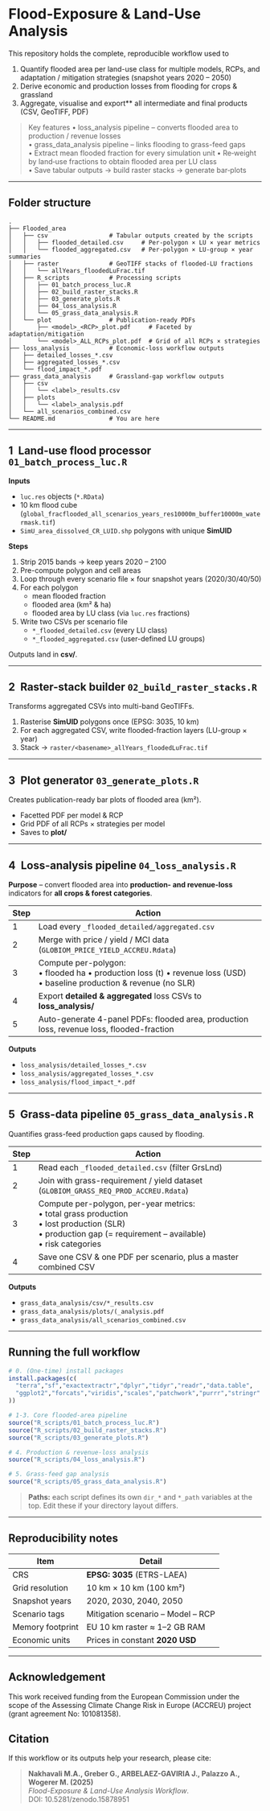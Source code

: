 # Flood-Exposure & Land-Use Analysis

This repository holds the complete, reproducible workflow used to 

1. Quantify flooded area per land-use class for multiple models, RCPs, and adaptation / mitigation strategies (snapshot years 2020 – 2050)  
2. Derive economic and production losses from flooding for crops & grassland  
3. Aggregate, visualise and export** all intermediate and final products (CSV, GeoTIFF, PDF)

> Key features
> • loss_analysis pipeline – converts flooded area to production / revenue losses  
> • grass_data_analysis pipeline – links flooding to grass-feed gaps  
> • Extract mean flooded fraction for every simulation unit 
> • Re‑weight by land‑use fractions to obtain flooded area per LU class  
> • Save tabular outputs → build raster stacks → generate bar‑plots  
---

## Folder structure

```text
.
├── Flooded_area
│   ├── csv                 # Tabular outputs created by the scripts
│   │   ├── flooded_detailed.csv     # Per-polygon × LU × year metrics
│   │   └── flooded_aggregated.csv   # Per-polygon × LU-group × year summaries
│   ├── raster              # GeoTIFF stacks of flooded-LU fractions
│   │   └── allYears_floodedLuFrac.tif
│   ├── R_scripts           # Processing scripts
│   │   ├── 01_batch_process_luc.R
│   │   ├── 02_build_raster_stacks.R
│   │   ├── 03_generate_plots.R
│   │   ├── 04_loss_analysis.R
│   │   └── 05_grass_data_analysis.R
│   └── plot                # Publication-ready PDFs
│       ├── <model>_<RCP>_plot.pdf     # Faceted by adaptation/mitigation
│       └── <model>_ALL_RCPs_plot.pdf  # Grid of all RCPs × strategies
├── loss_analysis           # Economic-loss workflow outputs
│   ├── detailed_losses_*.csv
│   ├── aggregated_losses_*.csv
│   └── flood_impact_*.pdf
├── grass_data_analysis     # Grassland-gap workflow outputs
│   ├── csv
│   │   └── <label>_results.csv
│   ├── plots
│   │   └── <label>_analysis.pdf
│   └── all_scenarios_combined.csv
└── README.md               # You are here

````

---

## 1 Land-use flood processor `01_batch_process_luc.R`

**Inputs**

* `luc.res` objects (`*.RData`)  
* 10 km flood cube (`global_fracflooded_all_scenarios_years_res10000m_buffer10000m_watermask.tif`)  
* `SimU_area_dissolved_CR_LUID.shp` polygons with unique **SimUID**

**Steps**

1. Strip 2015 bands → keep years 2020 – 2100  
2. Pre-compute polygon and cell areas  
3. Loop through every scenario file × four snapshot years (2020/30/40/50)  
4. For each polygon  
   * mean flooded fraction  
   * flooded area (km² & ha)  
   * flooded area by LU class (via `luc.res` fractions)  
5. Write two CSVs per scenario file  
   * `*_flooded_detailed.csv` (every LU class)  
   * `*_flooded_aggregated.csv` (user-defined LU groups)

Outputs land in **csv/**.

---

## 2 Raster-stack builder `02_build_raster_stacks.R`

Transforms aggregated CSVs into multi-band GeoTIFFs.

1. Rasterise **SimUID** polygons once (EPSG: 3035, 10 km)  
2. For each aggregated CSV, write flooded-fraction layers (LU-group × year)  
3. Stack → `raster/<basename>_allYears_floodedLuFrac.tif`

---

## 3 Plot generator `03_generate_plots.R`

Creates publication-ready bar plots of flooded area (km²).

* Facetted PDF per model & RCP  
* Grid PDF of all RCPs × strategies per model  
* Saves to **plot/**

---

## 4 Loss-analysis pipeline `04_loss_analysis.R`

**Purpose** – convert flooded area into **production- and revenue-loss** indicators for **all crops & forest categories**.

| Step | Action |
|------|--------|
| 1 | Load every `_flooded_detailed/aggregated.csv` |
| 2 | Merge with price / yield / MCI data (`GLOBIOM_PRICE_YIELD_ACCREU.Rdata`) |
| 3 | Compute per-polygon: <br>• flooded ha • production loss (t) • revenue loss (USD) <br>• baseline production & revenue (no SLR) |
| 4 | Export **detailed & aggregated** loss CSVs to **loss_analysis/** |
| 5 | Auto-generate 4-panel PDFs: flooded area, production loss, revenue loss, flooded-fraction |

**Outputs**

* `loss_analysis/detailed_losses_*.csv`  
* `loss_analysis/aggregated_losses_*.csv`  
* `loss_analysis/flood_impact_*.pdf`

---

## 5 Grass-data pipeline `05_grass_data_analysis.R`

Quantifies grass-feed production gaps caused by flooding.

| Step | Action |
|------|--------|
| 1 | Read each `_flooded_detailed.csv` (filter GrsLnd) |
| 2 | Join with grass-requirement / yield dataset (`GLOBIOM_GRASS_REQ_PROD_ACCREU.Rdata`) |
| 3 | Compute per-polygon, per-year metrics: <br>• total grass production <br>• lost production (SLR) <br>• production gap (= requirement – available) <br>• risk categories |
| 4 | Save one CSV & one PDF per scenario, plus a master combined CSV |

**Outputs**

* `grass_data_analysis/csv/*_results.csv`  
* `grass_data_analysis/plots/(_analysis.pdf`  
* `grass_data_analysis/all_scenarios_combined.csv`

---

## Running the full workflow

```r
# 0. (One-time) install packages
install.packages(c(
  "terra","sf","exactextractr","dplyr","tidyr","readr","data.table",
  "ggplot2","forcats","viridis","scales","patchwork","purrr","stringr"
))

# 1-3. Core flooded-area pipeline
source("R_scripts/01_batch_process_luc.R")
source("R_scripts/02_build_raster_stacks.R")
source("R_scripts/03_generate_plots.R")

# 4. Production & revenue-loss analysis
source("R_scripts/04_loss_analysis.R")

# 5. Grass-feed gap analysis
source("R_scripts/05_grass_data_analysis.R")
````

> **Paths:** each script defines its own `dir_*` and `*_path` variables at the top.
> Edit these if your directory layout differs.

---

## Reproducibility notes

| Item             | Detail                            |
| ---------------- | --------------------------------- |
| CRS              | **EPSG: 3035** (ETRS-LAEA)        |
| Grid resolution  | 10 km × 10 km (100 km²)           |
| Snapshot years   | 2020, 2030, 2040, 2050            |
| Scenario tags    | Mitigation scenario – Model – RCP |
| Memory footprint | EU 10 km raster ≈ 1–2 GB RAM      |
| Economic units   | Prices in constant **2020 USD**   |

---
## Acknowledgement

This work received funding from the European Commission under the scope of the Assessing Climate Change Risk in Europe (ACCREU) project (grant agreement No: 101081358).

## Citation

If this workflow or its outputs help your research, please cite:

> **Nakhavali M.A., Greber G., ARBELAEZ-GAVIRIA J., Palazzo A., Wogerer M. (2025)**  
> *Flood-Exposure & Land-Use Analysis Workflow*.  
>  DOI: 10.5281/zenodo.15878951


```
```
